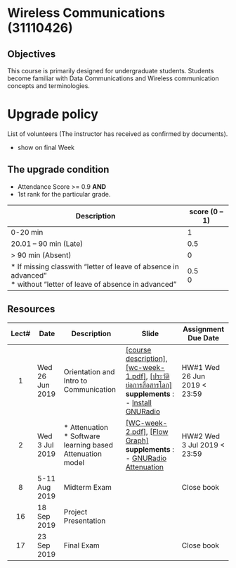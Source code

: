 #  Wireless Communications (31110426)

## Objectives
This course is primarily designed for undergraduate students. Students become familiar with Data Communications and Wireless communication concepts and terminologies.

# Upgrade policy

List of volunteers (The instructor has received as confirmed by documents).

* show on final Week

## The upgrade condition
* Attendance Score >= 0.9  **AND** 
* 1st rank for the particular grade.

| Description                                                                                                    | score (0 – 1) |
|----------------------------------------------------------------------------------------------------------------|---------------|
| 0-20 min                                                                                                       | 1             |
| 20.01 – 90 min (Late)                                                                                          | 0.5           |
| > 90 min (Absent)                                                                                              | 0             |
| * If missing classwith “letter of leave of absence in advanced” <br> * without “letter of leave of absence in advanced” | 0.5 <br>0         |


## Resources

| Lect# | Date | Description  |Slide| Assignment Due Date |
|:-----:|------|-------------|----|---------------------|
|  1 |Wed 26 Jun 2019| Orientation and Intro to Communication| [[course description]](https://drive.google.com/file/d/15ug8wGvrGAaVbS4nnDsMSc57UY59Nitx/view?usp=sharing), [[wc-week-1.pdf]](), [[ประวัติย่อการสื่อสารโลก]](https://www.mebmarket.com/index.php?action=BookDetails&book_id=20) <br> **supplements** :<br> - [Install GNURadio]() | HW\#1 Wed 26 Jun 2019 < 23:59|
|  2 |Wed 3 Jul 2019| * Attenuation <br> * Software learning based Attenuation model | [[WC-week-2.pdf]](), [[Flow Graph]](https://www.mebmarket.com/index.php?action=BookDetails&book_id=20) <br> **supplements** :<br> - [ GNURadio Attenuation]() | HW\#2 Wed 3 Jul 2019 < 23:59|
| 8 | 5-11 Aug 2019 | Midterm Exam || Close book |
| 16 | 18 Sep 2019 | Project Presentation || |
| 17 | 23 Sep 2019 | Final Exam  || Close book |

